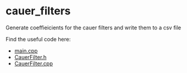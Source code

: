 # cauer_filters
Generate coeffieicients for the cauer filters and write them to a csv file   



Find the useful code here:   
<ul>
  <li><a href="https://github.com/Ose-4g/cauer_filters/blob/master/CAUER_FILTER_ACTIVE_NETWORKS/CAUER_FILTER_ACTIVE_NETWORKS/main.cpp">main.cpp</a></li>
  <li><a href="https://github.com/Ose-4g/cauer_filters/blob/master/CAUER_FILTER_ACTIVE_NETWORKS/CAUER_FILTER_ACTIVE_NETWORKS/CauerFilter.h">CauerFilter.h</a></li>
  <li><a href="https://github.com/Ose-4g/cauer_filters/blob/master/CAUER_FILTER_ACTIVE_NETWORKS/CAUER_FILTER_ACTIVE_NETWORKS/CauerFilter.cpp">CauerFilter.cpp</a></li>
</ul>
